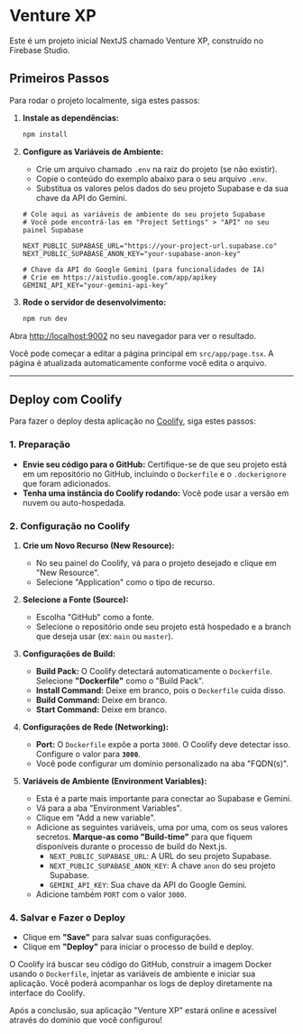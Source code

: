 
# Venture XP

Este é um projeto inicial NextJS chamado Venture XP, construído no Firebase Studio.

## Primeiros Passos

Para rodar o projeto localmente, siga estes passos:

1. **Instale as dependências:**
   ```bash
   npm install
   ```

2. **Configure as Variáveis de Ambiente:**
   - Crie um arquivo chamado `.env` na raiz do projeto (se não existir).
   - Copie o conteúdo do exemplo abaixo para o seu arquivo `.env`.
   - Substitua os valores pelos dados do seu projeto Supabase e da sua chave da API do Gemini.
   ```
   # Cole aqui as variáveis de ambiente do seu projeto Supabase
   # Você pode encontrá-las em "Project Settings" > "API" no seu painel Supabase

   NEXT_PUBLIC_SUPABASE_URL="https://your-project-url.supabase.co"
   NEXT_PUBLIC_SUPABASE_ANON_KEY="your-supabase-anon-key"

   # Chave da API do Google Gemini (para funcionalidades de IA)
   # Crie em https://aistudio.google.com/app/apikey
   GEMINI_API_KEY="your-gemini-api-key"
   ```

3. **Rode o servidor de desenvolvimento:**
   ```bash
   npm run dev
   ```

Abra [http://localhost:9002](http://localhost:9002) no seu navegador para ver o resultado.

Você pode começar a editar a página principal em `src/app/page.tsx`. A página é atualizada automaticamente conforme você edita o arquivo.

---

## Deploy com Coolify

Para fazer o deploy desta aplicação no [Coolify](https://coolify.io/), siga estes passos:

### 1. Preparação

- **Envie seu código para o GitHub:** Certifique-se de que seu projeto está em um repositório no GitHub, incluindo o `Dockerfile` e o `.dockerignore` que foram adicionados.
- **Tenha uma instância do Coolify rodando:** Você pode usar a versão em nuvem ou auto-hospedada.

### 2. Configuração no Coolify

1.  **Crie um Novo Recurso (New Resource):**
    *   No seu painel do Coolify, vá para o projeto desejado e clique em "New Resource".
    *   Selecione "Application" como o tipo de recurso.

2.  **Selecione a Fonte (Source):**
    *   Escolha "GitHub" como a fonte.
    *   Selecione o repositório onde seu projeto está hospedado e a branch que deseja usar (ex: `main` ou `master`).

3.  **Configurações de Build:**
    *   **Build Pack:** O Coolify detectará automaticamente o `Dockerfile`. Selecione **"Dockerfile"** como o "Build Pack".
    *   **Install Command:** Deixe em branco, pois o `Dockerfile` cuida disso.
    *   **Build Command:** Deixe em branco.
    *   **Start Command:** Deixe em branco.

4.  **Configurações de Rede (Networking):**
    *   **Port:** O `Dockerfile` expõe a porta `3000`. O Coolify deve detectar isso. Configure o valor para **`3000`**.
    *   Você pode configurar um domínio personalizado na aba "FQDN(s)".

5.  **Variáveis de Ambiente (Environment Variables):**
    *   Esta é a parte mais importante para conectar ao Supabase e Gemini.
    *   Vá para a aba "Environment Variables".
    *   Clique em "Add a new variable".
    *   Adicione as seguintes variáveis, uma por uma, com os seus valores secretos. **Marque-as como "Build-time"** para que fiquem disponíveis durante o processo de build do Next.js.
        *   `NEXT_PUBLIC_SUPABASE_URL`: A URL do seu projeto Supabase.
        *   `NEXT_PUBLIC_SUPABASE_ANON_KEY`: A chave `anon` do seu projeto Supabase.
        *   `GEMINI_API_KEY`: Sua chave da API do Google Gemini.
    *   Adicione também `PORT` com o valor `3000`.

### 4. Salvar e Fazer o Deploy

- Clique em **"Save"** para salvar suas configurações.
- Clique em **"Deploy"** para iniciar o processo de build e deploy.

O Coolify irá buscar seu código do GitHub, construir a imagem Docker usando o `Dockerfile`, injetar as variáveis de ambiente e iniciar sua aplicação. Você poderá acompanhar os logs de deploy diretamente na interface do Coolify.

Após a conclusão, sua aplicação "Venture XP" estará online e acessível através do domínio que você configurou!
